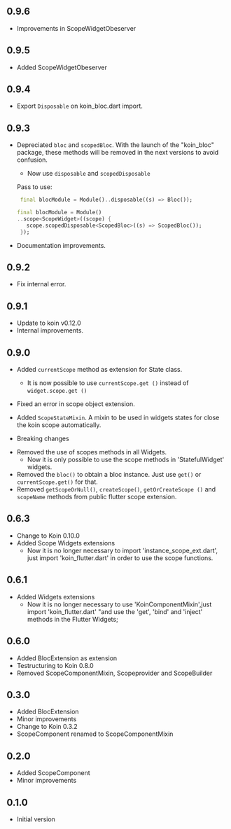 ## 0.9.6

- Improvements in ScopeWidgetObeserver

## 0.9.5

- Added ScopeWidgetObeserver

## 0.9.4

- Export `Disposable` on koin_bloc.dart import.

## 0.9.3

- Depreciated `bloc` and `scopedBloc`. With the launch of the "koin_bloc" package, these methods will be removed in the next versions to avoid confusion.
  
  * Now use `disposable` and `scopedDisposable`
  
  Pass to use:

  ```dart
   final blocModule = Module()..disposable((s) => Bloc());
  ```
  ```dart
  final blocModule = Module()
  ..scope<ScopeWidget>((scope) {
     scope.scopedDisposable<ScopedBloc>((s) => ScopedBloc());
   });
  ```

- Documentation improvements.

## 0.9.2

- Fix internal error.

## 0.9.1

- Update to koin v0.12.0
- Internal improvements.

## 0.9.0

- Added `currentScope` method as extension for State class.
   * It is now possible to use `currentScope.get ()` instead of `widget.scope.get ()`
- Fixed an error in scope object extension.
- Added `ScopeStateMixin`. A mixin to be used in widgets states for close the koin scope automatically.

- Breaking changes
 
 * Removed the use of scopes methods in all Widgets.
   * Now it is only possible to use the scope methods in 'StatefulWidget' widgets.
 * Removed the `bloc()` to obtain a bloc instance. Just use `get()` or `currentScope.get()` for that.
 * Removed `getScopeOrNull()`, `createScope()`, `getOrCreateScope ()` and `scopeName` methods from public flutter scope extension.
   

## 0.6.3
- Change to Koin 0.10.0
- Added Scope Widgets extensions
   - Now it is no longer necessary to import 'instance_scope_ext.dart', just import 'koin_flutter.dart' in order to use the scope functions.

## 0.6.1

- Added Widgets extensions
    - Now it is no longer necessary to use 'KoinComponentMixin',just import 'koin_flutter.dart' "and use the 'get', 'bind' and 'inject' methods in the Flutter Widgets; 

## 0.6.0

- Added BlocExtension as extension
- Testructuring to Koin 0.8.0
- Removed ScopeComponentMixin, Scopeprovider and ScopeBuilder

## 0.3.0

- Added BlocExtension
- Minor improvements
- Change to Koin 0.3.2
- ScopeComponent renamed to ScopeComponentMixin

## 0.2.0

- Added ScopeComponent
- Minor improvements

## 0.1.0

- Initial version


